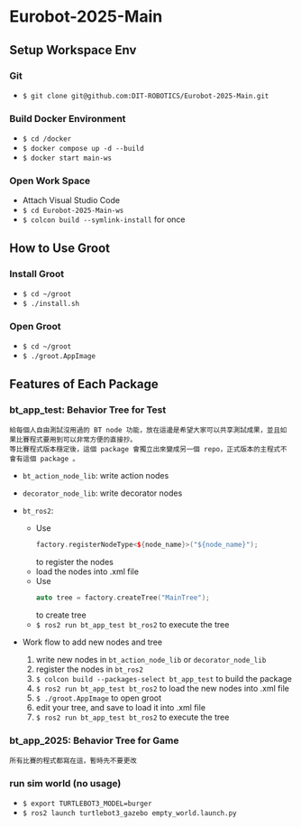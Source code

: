 # Eurobot-2025-Main

## Setup Workspace Env
### Git
- `$ git clone git@github.com:DIT-ROBOTICS/Eurobot-2025-Main.git`
<!-- - `git checkout devel` -->
### Build Docker Environment
- `$ cd /docker`
- `$ docker compose up -d --build`
- `$ docker start main-ws`
### Open Work Space
- Attach Visual Studio Code
- `$ cd Eurobot-2025-Main-ws`
- `$ colcon build --symlink-install` for once
## How to Use Groot
### Install Groot
- `$ cd ~/groot`
- `$ ./install.sh`
### Open Groot
- `$ cd ~/groot`
- `$ ./groot.AppImage`

## Features of Each Package
### bt_app_test: Behavior Tree for Test
    給每個人自由測試沒用過的 BT node 功能，放在這邊是希望大家可以共享測試成果，並且如果比賽程式要用到可以非常方便的直接抄。
    等比賽程式版本穩定後，這個 package 會獨立出來變成另一個 repo，正式版本的主程式不會有這個 package 。

- `bt_action_node_lib`: write action nodes
- `decorator_node_lib`: write decorator nodes
- `bt_ros2`: 
    - Use 
        ```c++
        factory.registerNodeType<${node_name}>("${node_name}");
        ``` 
        to register the nodes
    - load the nodes into .xml file
    - Use
        ```c++
        auto tree = factory.createTree("MainTree");
        ```
        to create tree
    - `$ ros2 run bt_app_test bt_ros2` to execute the tree

- Work flow to add new nodes and tree
    1. write new nodes in `bt_action_node_lib` or `decorator_node_lib`
    2. register the nodes in `bt_ros2`
    3. `$ colcon build --packages-select bt_app_test` to build the package
    4. `$ ros2 run bt_app_test bt_ros2` to load the new nodes into .xml file
    5. `$ ./groot.AppImage` to open groot
    6. edit your tree, and save to load it into .xml file
    7. `$ ros2 run bt_app_test bt_ros2` to execute the tree

### bt_app_2025: Behavior Tree for Game
    所有比賽的程式都寫在這，暫時先不要更改

### run sim world (no usage)
- `$ export TURTLEBOT3_MODEL=burger`
- `$ ros2 launch turtlebot3_gazebo empty_world.launch.py`